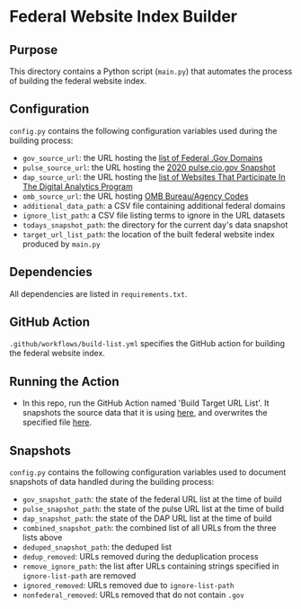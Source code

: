# Federal Website Index Builder

## Purpose

This directory contains a Python script (`main.py`) that automates the process
of building the federal website index.

## Configuration

`config.py` contains the following configuration variables used during the building process:

- `gov_source_url`: the URL hosting the [list of Federal .Gov Domains](https://github.com/GSA/federal-website-index/blob/main/source-data/dotgov-registry-federal.md)
- `pulse_source_url`: the URL hosting the [2020 pulse.cio.gov Snapshot](https://github.com/GSA/federal-website-index/blob/main/source-data/pulse-snapshot.md)
- `dap_source_url`: the URL hosting the [list of Websites That Participate In The Digital Analytics Program](https://github.com/GSA/federal-website-index/blob/main/source-data/dap.md)
- `omb_source_url`: the URL hosting [OMB Bureau/Agency Codes](https://github.com/GSA/federal-website-index/blob/main/source-data/omb-codes.md)
- `additional_data_path`: a CSV file containing additional federal domains
- `ignore_list_path`: a CSV file listing terms to ignore in the URL datasets
- `todays_snapshot_path`: the directory for the current day's data snapshot
- `target_url_list_path`: the location of the built federal website index produced by `main.py`

## Dependencies

All dependencies are listed in `requirements.txt`.

## GitHub Action

`.github/workflows/build-list.yml` specifies the GitHub action for building the
federal website index.

## Running the Action

- In this repo, run the GitHub Action named 'Build Target URL List'. It snapshots the source data that it is using [here](https://github.com/GSA/federal-website-index/tree/main/data/snapshots), and overwrites the specified file [here](https://github.com/GSA/federal-website-index/tree/main/data).

## Snapshots

`config.py` contains the following configuration variables used to document snapshots of data handled during the building process:

- `gov_snapshot_path`: the state of the federal URL list at the time of build
- `pulse_snapshot_path`: the state of the pulse URL list at the time of build
- `dap_snapshot_path`: the state of the DAP URL list at the time of build
- `combined_snapshot_path`: the combined list of all URLs from the three lists above
- `deduped_snapshot_path`: the deduped list
- `dedup_removed`: URLs removed during the deduplication process
- `remove_ignore_path`: the list after URLs containing strings specified in `ignore-list-path` are removed
- `ignored_removed`: URLs removed due to `ignore-list-path`
- `nonfederal_removed`: URLs removed that do not contain `.gov`
